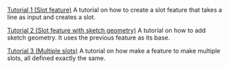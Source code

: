 [Tutorial 1 (Slot feature)](tutorial-1/)
A tutorial on how to create a slot feature that takes a line as input and creates a slot.

[Tutorial 2 (Slot feature with sketch geometry)](tutorial-2/)
A tutorial on how to add sketch geometry. It uses the previous feature as its base.

[Tutorial 3 (Multiple slots)](tutorial-3/)
A tutorial on how make a feature to make multiple slots, all defined exactly the same.
